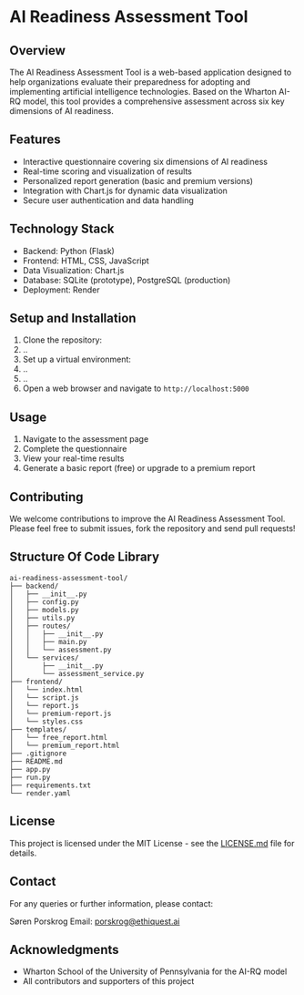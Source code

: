 # AI Readiness Assessment Tool

## Overview

The AI Readiness Assessment Tool is a web-based application designed to help organizations evaluate their preparedness for adopting and implementing artificial intelligence technologies. Based on the Wharton AI-RQ model, this tool provides a comprehensive assessment across six key dimensions of AI readiness.

## Features

- Interactive questionnaire covering six dimensions of AI readiness
- Real-time scoring and visualization of results
- Personalized report generation (basic and premium versions)
- Integration with Chart.js for dynamic data visualization
- Secure user authentication and data handling

## Technology Stack

- Backend: Python (Flask)
- Frontend: HTML, CSS, JavaScript
- Data Visualization: Chart.js
- Database: SQLite (prototype), PostgreSQL (production)
- Deployment: Render

## Setup and Installation

1. Clone the repository:
2. ..
3. Set up a virtual environment:
4. ..
5. ..
6. Open a web browser and navigate to `http://localhost:5000`

## Usage

1. Navigate to the assessment page
2. Complete the questionnaire
3. View your real-time results
4. Generate a basic report (free) or upgrade to a premium report

## Contributing

We welcome contributions to improve the AI Readiness Assessment Tool. Please feel free to submit issues, fork the repository and send pull requests!


## Structure Of Code Library
```
ai-readiness-assessment-tool/
├── backend/
│   ├── __init__.py
│   ├── config.py
│   ├── models.py
│   ├── utils.py
│   ├── routes/
│   │   ├── __init__.py
│   │   ├── main.py
│   │   └── assessment.py
│   └── services/
│       ├── __init__.py
│       └── assessment_service.py
├── frontend/
│   └── index.html
│   └── script.js
│   └── report.js
│   └── premium-report.js
│   └── styles.css
├── templates/
│   └── free_report.html
│   └── premium_report.html
├── .gitignore
├── README.md
├── app.py
├── run.py
├── requirements.txt
└── render.yaml
```

## License

This project is licensed under the MIT License - see the [LICENSE.md](LICENSE.md) file for details.

## Contact

For any queries or further information, please contact:

Søren Porskrog
Email: porskrog@ethiquest.ai

## Acknowledgments

- Wharton School of the University of Pennsylvania for the AI-RQ model
- All contributors and supporters of this project
